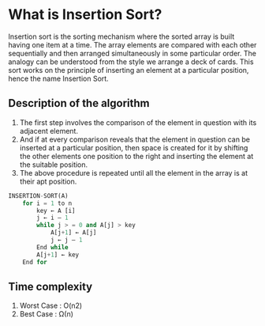 # What is Insertion Sort?

Insertion sort is the sorting mechanism where the sorted array is built having one item at a time. The array elements are compared with each other sequentially and then arranged simultaneously in some particular order. The analogy can be understood from the style we arrange a deck of cards. This sort works on the principle of inserting an element at a particular position, hence the name Insertion Sort.

## Description of the algorithm

1. The first step involves the comparison of the element in question with its adjacent element.
2. And if at every comparison reveals that the element in question can be inserted at a particular position, then space is created for it by shifting the other elements one position to the right and inserting the element at the suitable position.
3. The above procedure is repeated until all the element in the array is at their apt position.

```python
INSERTION-SORT(A)
    for i = 1 to n
        key ← A [i]
        j ← i – 1
        while j > = 0 and A[j] > key
            A[j+1] ← A[j]
            j ← j – 1
        End while
        A[j+1] ← key
    End for
```

## Time complexity

1. Worst Case : O(n2)
2. Best Case : Ω(n)

